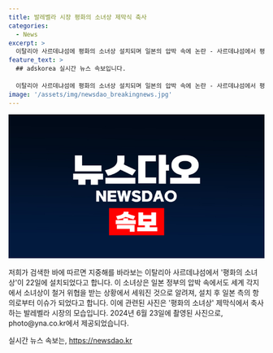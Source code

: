 ```yaml
---
title: 발레벨라 시장 평화의 소녀상 제막식 축사
categories:
  - News
excerpt: >
  이탈리아 사르데냐섬에 평화의 소녀상 설치되며 일본의 압박 속에 논란 - 사르데냐섬에서 평화의 소녀상이 설치되었지만, 일본의 압박으로 논란이 빚어졌다. 이런 상황에서 제막식이 진행되었는데, 일본 측의 항의로 출발부터 문제가 발생하고 있다.
feature_text: >
  ## adskorea 실시간 뉴스 속보입니다.

  이탈리아 사르데냐섬에 평화의 소녀상 설치되며 일본의 압박 속에 논란 - 사르데냐섬에서 평화의 소녀상이 설치되었지만, 일본의 압박으로 논란이 빚어졌다. 이런 상황에서 제막식이 진행되었는데, 일본 측의 항의로 출발부터 문제가 발생하고 있다.
image: '/assets/img/newsdao_breakingnews.jpg'
---
```


<p><img src="/assets/img/newsdao_breakingnews.jpg" alt="adskorea 속보" /></p>

<p>저희가 검색한 바에 따르면 지중해를 바라보는 이탈리아 사르데냐섬에서 '평화의 소녀상'이 22일에 설치되었다고 합니다. 이 소녀상은 일본 정부의 압박 속에서도 세계 각지에서 소녀상이 철거 위협을 받는 상황에서 세워진 것으로 알려져, 설치 후 일본 측의 항의로부터 이슈가 되었다고 합니다. 이에 관련된 사진은 '평화의 소녀상' 제막식에서 축사하는 발레벨라 시장의 모습입니다. 2024년 6월 23일에 촬영된 사진으로, photo@yna.co.kr에서 제공되었습니다.</p>
실시간 뉴스 속보는, <a href="https://newsdao.kr" rel="dofollow">https://newsdao.kr</a>


